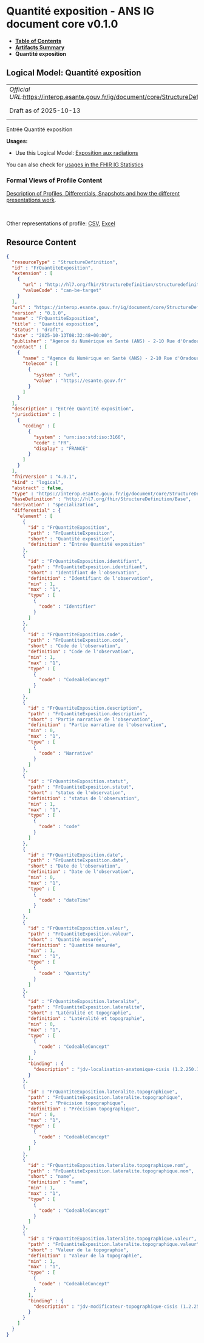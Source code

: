 # Quantité exposition - ANS IG document core v0.1.0

* [**Table of Contents**](toc.md)
* [**Artifacts Summary**](artifacts.md)
* **Quantité exposition**

## Logical Model: Quantité exposition 

| | |
| :--- | :--- |
| *Official URL*:https://interop.esante.gouv.fr/ig/document/core/StructureDefinition/FrQuantiteExposition | *Version*:0.1.0 |
| Draft as of 2025-10-13 | *Computable Name*:FrQuantiteExposition |

 
Entrée Quantité exposition 

**Usages:**

* Use this Logical Model: [Exposition aux radiations](StructureDefinition-FrExpositionRadiations.md)

You can also check for [usages in the FHIR IG Statistics](https://packages2.fhir.org/xig/ans.document.fr.core|current/StructureDefinition/FrQuantiteExposition)

### Formal Views of Profile Content

 [Description of Profiles, Differentials, Snapshots and how the different presentations work](http://build.fhir.org/ig/FHIR/ig-guidance/readingIgs.html#structure-definitions). 

 

Other representations of profile: [CSV](StructureDefinition-FrQuantiteExposition.csv), [Excel](StructureDefinition-FrQuantiteExposition.xlsx) 



## Resource Content

```json
{
  "resourceType" : "StructureDefinition",
  "id" : "FrQuantiteExposition",
  "extension" : [
    {
      "url" : "http://hl7.org/fhir/StructureDefinition/structuredefinition-type-characteristics",
      "valueCode" : "can-be-target"
    }
  ],
  "url" : "https://interop.esante.gouv.fr/ig/document/core/StructureDefinition/FrQuantiteExposition",
  "version" : "0.1.0",
  "name" : "FrQuantiteExposition",
  "title" : "Quantité exposition",
  "status" : "draft",
  "date" : "2025-10-13T08:32:48+00:00",
  "publisher" : "Agence du Numérique en Santé (ANS) - 2-10 Rue d'Oradour-sur-Glane, 75015 Paris",
  "contact" : [
    {
      "name" : "Agence du Numérique en Santé (ANS) - 2-10 Rue d'Oradour-sur-Glane, 75015 Paris",
      "telecom" : [
        {
          "system" : "url",
          "value" : "https://esante.gouv.fr"
        }
      ]
    }
  ],
  "description" : "Entrée Quantité exposition",
  "jurisdiction" : [
    {
      "coding" : [
        {
          "system" : "urn:iso:std:iso:3166",
          "code" : "FR",
          "display" : "FRANCE"
        }
      ]
    }
  ],
  "fhirVersion" : "4.0.1",
  "kind" : "logical",
  "abstract" : false,
  "type" : "https://interop.esante.gouv.fr/ig/document/core/StructureDefinition/FrQuantiteExposition",
  "baseDefinition" : "http://hl7.org/fhir/StructureDefinition/Base",
  "derivation" : "specialization",
  "differential" : {
    "element" : [
      {
        "id" : "FrQuantiteExposition",
        "path" : "FrQuantiteExposition",
        "short" : "Quantité exposition",
        "definition" : "Entrée Quantité exposition"
      },
      {
        "id" : "FrQuantiteExposition.identifiant",
        "path" : "FrQuantiteExposition.identifiant",
        "short" : "Identifiant de l'observation",
        "definition" : "Identifiant de l'observation",
        "min" : 1,
        "max" : "1",
        "type" : [
          {
            "code" : "Identifier"
          }
        ]
      },
      {
        "id" : "FrQuantiteExposition.code",
        "path" : "FrQuantiteExposition.code",
        "short" : "Code de l'observation",
        "definition" : "Code de l'observation",
        "min" : 1,
        "max" : "1",
        "type" : [
          {
            "code" : "CodeableConcept"
          }
        ]
      },
      {
        "id" : "FrQuantiteExposition.description",
        "path" : "FrQuantiteExposition.description",
        "short" : "Partie narrative de l'observation",
        "definition" : "Partie narrative de l'observation",
        "min" : 0,
        "max" : "1",
        "type" : [
          {
            "code" : "Narrative"
          }
        ]
      },
      {
        "id" : "FrQuantiteExposition.statut",
        "path" : "FrQuantiteExposition.statut",
        "short" : "status de l'observation",
        "definition" : "status de l'observation",
        "min" : 1,
        "max" : "1",
        "type" : [
          {
            "code" : "code"
          }
        ]
      },
      {
        "id" : "FrQuantiteExposition.date",
        "path" : "FrQuantiteExposition.date",
        "short" : "Date de l'observation",
        "definition" : "Date de l'observation",
        "min" : 0,
        "max" : "1",
        "type" : [
          {
            "code" : "dateTime"
          }
        ]
      },
      {
        "id" : "FrQuantiteExposition.valeur",
        "path" : "FrQuantiteExposition.valeur",
        "short" : "Quantité mesurée",
        "definition" : "Quantité mesurée",
        "min" : 1,
        "max" : "1",
        "type" : [
          {
            "code" : "Quantity"
          }
        ]
      },
      {
        "id" : "FrQuantiteExposition.lateralite",
        "path" : "FrQuantiteExposition.lateralite",
        "short" : "Latéralité et topographie",
        "definition" : "Latéralité et topographie",
        "min" : 0,
        "max" : "1",
        "type" : [
          {
            "code" : "CodeableConcept"
          }
        ],
        "binding" : {
          "description" : "jdv-localisation-anatomique-cisis (1.2.250.1.213.1.1.5.694)"
        }
      },
      {
        "id" : "FrQuantiteExposition.lateralite.topographique",
        "path" : "FrQuantiteExposition.lateralite.topographique",
        "short" : "Précision topographique",
        "definition" : "Précision topographique",
        "min" : 0,
        "max" : "1",
        "type" : [
          {
            "code" : "CodeableConcept"
          }
        ]
      },
      {
        "id" : "FrQuantiteExposition.lateralite.topographique.nom",
        "path" : "FrQuantiteExposition.lateralite.topographique.nom",
        "short" : "name",
        "definition" : "name",
        "min" : 1,
        "max" : "1",
        "type" : [
          {
            "code" : "CodeableConcept"
          }
        ]
      },
      {
        "id" : "FrQuantiteExposition.lateralite.topographique.valeur",
        "path" : "FrQuantiteExposition.lateralite.topographique.valeur",
        "short" : "Valeur de la topographie",
        "definition" : "Valeur de la topographie",
        "min" : 1,
        "max" : "1",
        "type" : [
          {
            "code" : "CodeableConcept"
          }
        ],
        "binding" : {
          "description" : "jdv-modificateur-topographique-cisis (1.2.250.1.213.1.1.5.688)"
        }
      }
    ]
  }
}

```

